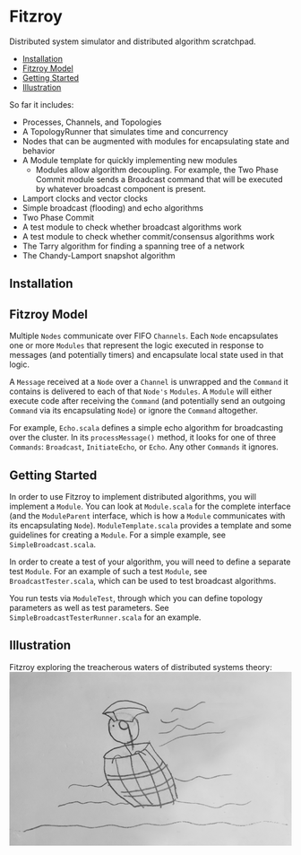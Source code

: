 # Fitzroy

Distributed system simulator and distributed algorithm scratchpad.

* [Installation](#installation)
* [Fitzroy Model](#fitzroy-model)
* [Getting Started](#getting-started)
* [Illustration](#illustraction)

So far it includes:  
* Processes, Channels, and Topologies  
* A TopologyRunner that simulates time and concurrency
* Nodes that can be augmented with modules for encapsulating state and behavior 
* A Module template for quickly implementing new modules
  * Modules allow algorithm decoupling. For example, the Two Phase Commit
    module sends a Broadcast command that will be executed by whatever
    broadcast component is present.
* Lamport clocks and vector clocks  
* Simple broadcast (flooding) and echo algorithms
* Two Phase Commit
* A test module to check whether broadcast algorithms work
* A test module to check whether commit/consensus algorithms work
* The Tarry algorithm for finding a spanning tree of a network  
* The Chandy-Lamport snapshot algorithm  

## Installation

## Fitzroy Model

Multiple `Nodes` communicate over FIFO `Channels`. Each `Node` encapsulates one or more `Modules` that represent the logic executed in response to messages (and potentially timers) and encapsulate local state used in that logic. 

A `Message` received at a `Node` over a `Channel` is unwrapped and the `Command` it contains is delivered to each of that `Node's` `Modules`. A `Module` will either execute code after receiving the `Command` (and potentially send an outgoing `Command` via its encapsulating `Node`) or ignore the `Command` altogether.

For example, `Echo.scala` defines a simple echo algorithm for broadcasting over the cluster. In its `processMessage()` method, it looks for one of three `Commands`: `Broadcast`, `InitiateEcho`, or `Echo`. Any other `Commands` it ignores.

## Getting Started

In order to use Fitzroy to implement distributed algorithms, you will implement
a `Module`. You can look at `Module.scala` for the complete interface (and the
`ModuleParent` interface, which is how a `Module` communicates with its encapsulating `Node`). `ModuleTemplate.scala` provides a template and some guidelines for creating a `Module`. For a simple example, see 
`SimpleBroadcast.scala`.

In order to create a test of your algorithm, you will need to define a separate
test `Module`. For an example of such a test `Module`, see 
`BroadcastTester.scala`, which can be used to test broadcast algorithms.

You run tests via `ModuleTest`, through which you can define topology parameters as well as test parameters. See `SimpleBroadcastTesterRunner.scala`
for an example.

## Illustration

Fitzroy exploring the treacherous waters of distributed systems theory:
![Fitzroy](/images/fitzroy.gif?raw=true "Fitzroy")
